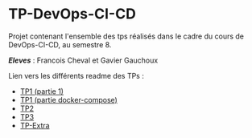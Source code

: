 # TP-DevOps-CI-CD
Projet contenant l'ensemble des tps réalisés dans le cadre du cours de DevOps-CI-CD, au semestre 8.

***Eleves*** : Francois Cheval et Gavier Gauchoux

Lien vers les différents readme des TPs :
- [TP1 (partie 1)](/TP1/README.md)
- [TP1 (partie docker-compose)](/TP1-Compose/README.md)
- [TP2](/TP2/README.md)
- [TP3](/TP3-Ansible/README.md#tp3)
- [TP-Extra](/TP3-Ansible/README.md#tp-extra)
